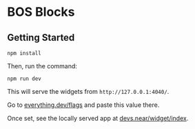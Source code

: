 # BOS Blocks

## Getting Started

```
npm install
```

Then, run the command:

```
npm run dev
```

This will serve the widgets from `http://127.0.0.1:4040/`.

Go to [everything.dev/flags](https://everything.dev) and paste this value there.

Once set, see the locally served app at [devs.near/widget/index](https://everything.dev/devs.near/widget/index).
